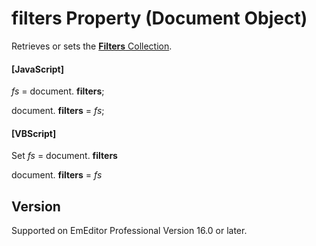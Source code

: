 # filters Property (Document Object)

Retrieves or sets the [**Filters** Collection](../filters/index).

#### \[JavaScript\]

_fs_ = document. **filters**;

document. **filters** = _fs_;

#### \[VBScript\]

Set _fs_ = document. **filters**

document. **filters** = _fs_

## Version

Supported on EmEditor Professional Version 16.0 or later.
